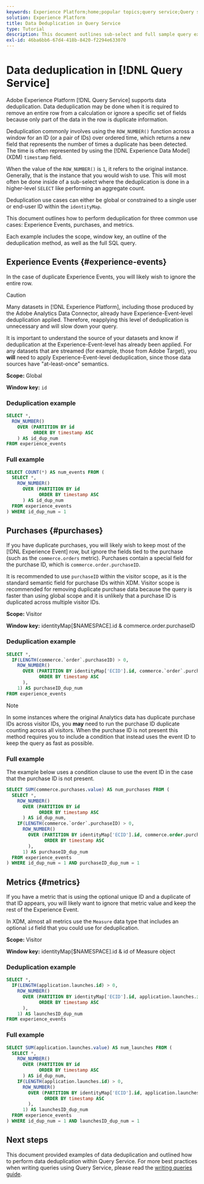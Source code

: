 ```yaml
---
keywords: Experience Platform;home;popular topics;query service;Query service;data deduplication;deduplication;
solution: Experience Platform
title: Data Deduplication in Query Service
type: Tutorial
description: This document outlines sub-select and full sample query examples for deduplicating three common use cases Experience Events, purchases, and metrics.
exl-id: 46ba6bb6-67d4-418b-8420-f2294e633070
---
```

# Data deduplication in [!DNL Query Service]

Adobe Experience Platform [!DNL Query Service] supports data deduplication. Data deduplication may be done when it is required to remove an entire row from a calculation or ignore a specific set of fields because only part of the data in the row is duplicate information. 

Deduplication commonly involves using the `ROW_NUMBER()` function across a window for an ID (or a pair of IDs) over ordered time, which returns a new field that represents the number of times a duplicate has been detected. The time is often represented by using the [!DNL Experience Data Model] (XDM) `timestamp` field. 

When the value of the `ROW_NUMBER()` is `1`, it refers to the original instance. Generally, that is the instance that you would wish to use. This will most often be done inside of a sub-select where the deduplication is done in a higher-level `SELECT` like performing an aggregate count.

Deduplication use cases can either be global or constrained to a single user or end-user ID within the `identityMap`.

This document outlines how to perform deduplication for three common use cases: Experience Events, purchases, and metrics.

Each example includes the scope, window key, an outline of the deduplication method, as well as the full SQL query.

## Experience Events {#experience-events}

In the case of duplicate Experience Events, you will likely wish to ignore the entire row.

>[!CAUTION]
>
>Many datasets in [!DNL Experience Platform], including those produced by the Adobe Analytics Data Connector, already have Experience-Event-level deduplication applied. Therefore, reapplying this level of deduplication is unnecessary and will slow down your query.
>
>It is important to understand the source of your datasets and know if deduplication at the Experience-Event-level has already been applied. For any datasets that are streamed (for example, those from Adobe Target), you **will** need to apply Experience-Event-level deduplication, since those data sources have "at-least-once" semantics.

**Scope:** Global

**Window key:** `id`

### Deduplication example

```sql
SELECT *,
  ROW_NUMBER()
    OVER (PARTITION BY id
          ORDER BY timestamp ASC
    ) AS id_dup_num
FROM experience_events
```

### Full example

```sql
SELECT COUNT(*) AS num_events FROM (
  SELECT *,
    ROW_NUMBER()
      OVER (PARTITION BY id
            ORDER BY timestamp ASC
      ) AS id_dup_num
  FROM experience_events
) WHERE id_dup_num = 1
```

## Purchases {#purchases}

If you have duplicate purchases, you will likely wish to keep most of the [!DNL Experience Event] row, but ignore the fields tied to the purchase (such as the `commerce.orders` metric). Purchases contain a special field for the purchase ID, which is `commerce.order.purchaseID`.

It is recommended to use `purchaseID` within the visitor scope, as it is the standard semantic field for purchase IDs within XDM. Visitor scope is recommended for removing duplicate purchase data because the query is faster than using global scope and it is unlikely that a purchase ID is duplicated across multiple visitor IDs.

**Scope:** Visitor

**Window key:** identityMap[$NAMESPACE].id & commerce.order.purchaseID

### Deduplication example

```sql
SELECT *,
  IF(LENGTH(commerce.`order`.purchaseID) > 0,
    ROW_NUMBER()
      OVER (PARTITION BY identityMap['ECID'].id, commerce.`order`.purchaseID
            ORDER BY timestamp ASC
      ),
    1) AS purchaseID_dup_num
FROM experience_events
```

>[!NOTE]
>
>In some instances where the original Analytics data has duplicate purchase IDs across visitor IDs, you **may** need to run the purchase ID duplicate counting across all visitors. When the purchase ID is not present this method requires you to include a condition that instead uses the event ID to keep the query as fast as possible.

### Full example

The example below uses a condition clause to use the event ID in the case that the purchase ID is not present.

```sql
SELECT SUM(commerce.purchases.value) AS num_purchases FROM (
  SELECT *,
    ROW_NUMBER()
      OVER (PARTITION BY id
            ORDER BY timestamp ASC
      ) AS id_dup_num,
    IF(LENGTH(commerce.`order`.purchaseID) > 0,
      ROW_NUMBER()
        OVER (PARTITION BY identityMap['ECID'].id, commerce.order.purchaseID
              ORDER BY timestamp ASC
        ),
      1) AS purchaseID_dup_num
  FROM experience_events
) WHERE id_dup_num = 1 AND purchaseID_dup_num = 1
```

## Metrics {#metrics}

If you have a metric that is using the optional unique ID and a duplicate of that ID appears, you will likely want to ignore that metric value and keep the rest of the Experience Event. 

In XDM, almost all metrics use the `Measure` data type that includes an optional `id` field that you could use for deduplication.

**Scope:** Visitor

**Window key:** identityMap[$NAMESPACE].id & id of Measure object

### Deduplication example

```sql
SELECT *,
  IF(LENGTH(application.launches.id) > 0,
    ROW_NUMBER()
      OVER (PARTITION BY identityMap['ECID'].id, application.launches.id
            ORDER BY timestamp ASC
      ),
    1) AS launchesID_dup_num
FROM experience_events
```

### Full example

```sql
SELECT SUM(application.launches.value) AS num_launches FROM (
  SELECT *,
    ROW_NUMBER()
      OVER (PARTITION BY id
            ORDER BY timestamp ASC
      ) AS id_dup_num,
    IF(LENGTH(application.launches.id) > 0,
      ROW_NUMBER()
        OVER (PARTITION BY identityMap['ECID'].id, application.launches.id
              ORDER BY timestamp ASC
        ),
      1) AS launchesID_dup_num
  FROM experience_events
) WHERE id_dup_num = 1 AND launchesID_dup_num = 1
```

## Next steps

This document provided examples of data deduplication and outlined how to perform data deduplication within Query Service. For more best practices when writing queries using Query Service, please read the [writing queries guide](../best-practices/writing-queries.md).
